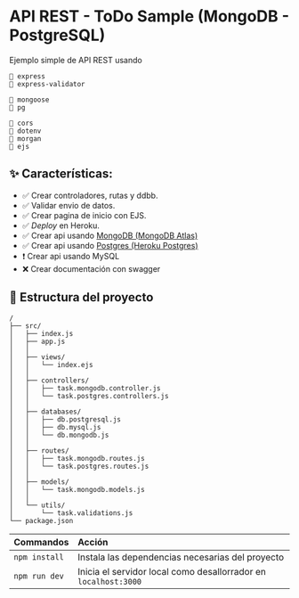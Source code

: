 # API REST - ToDo Sample (MongoDB - PostgreSQL)

Ejemplo simple de API REST usando

    🎯 express
    🎯 express-validator

    🎯 mongoose
    🎯 pg
    
    🎯 cors
    🎯 dotenv
    🎯 morgan
    🎯 ejs



## ✨ Características:
- ✅ Crear controladores, rutas y ddbb.
- ✅ Validar envio de datos.
- ✅ Crear pagina de inicio con EJS.
- ✅ *Deploy* en Heroku.
- ✅ Crear api usando [MongoDB (MongoDB Atlas)](https://api-rest-todo-sample.herokuapp.com/api/mongodb)
- ✅ Crear api usando [Postgres (Heroku Postgres)](https://api-rest-todo-sample.herokuapp.com/api/postgres)
- ❗ Crear api usando MySQL
- ❌ Crear documentación con swagger


## 🚀 Estructura del proyecto
```
/
├── src/
│   ├── index.js
│   ├── app.js
│   │
│   ├── views/
│   │   └── index.ejs
│   │
│   ├── controllers/
│   │   ├── task.mongodb.controller.js
│   │   └── task.postgres.controllers.js
│   │
│   ├── databases/
│   │   ├── db.postgresql.js
│   │   ├── db.mysql.js
│   │   └── db.mongodb.js
│   │
│   ├── routes/
│   │   ├── task.mongodb.routes.js
│   │   └── task.postgres.routes.js
│   │
│   ├── models/
│   │   └── task.mongodb.models.js
│   │
│   └── utils/
│       └── task.validations.js
└── package.json
```

| Commandos         | Acción                                                           |
|:----------------  |:---------------------------------------------------------------- |
| `npm install`     | Instala las dependencias necesarias del proyecto                 |
| `npm run dev`     | Inicia el servidor local como desallorrador en `localhost:3000`  |
